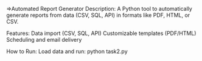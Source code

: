 =>Automated Report Generator
Description:
A Python tool to automatically generate reports from data (CSV, SQL, API) in formats like PDF, HTML, or CSV.

Features:
Data import (CSV, SQL, API)
Customizable templates (PDF/HTML)
Scheduling and email delivery

How to Run:
Load data and run:
python task2.py
